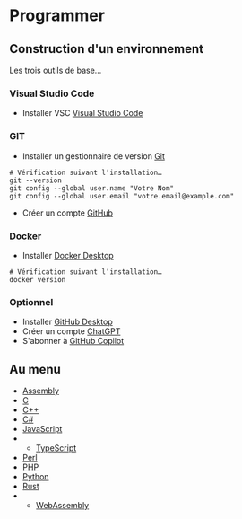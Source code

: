 # Programmer

## Construction d'un environnement
Les trois outils de base...

### Visual Studio Code
- Installer VSC [Visual Studio Code](https://code.visualstudio.com/download)

### GIT
- Installer un gestionnaire de version [Git](https://git-scm.com/download) 
```
# Vérification suivant l’installation…
git --version
git config --global user.name "Votre Nom"
git config --global user.email "votre.email@example.com"
```
- Créer un compte [GitHub](https://github.com/)

### Docker
- Installer [Docker Desktop](https://docs.docker.com/desktop/setup/install/mac-install/)
```
# Vérification suivant l’installation…
docker version
``` 

### Optionnel
  - Installer [GitHub Desktop](https://desktop.github.com/)
  - Créer un compte [ChatGPT](https://chat.openai.com/)
  - S'abonner à [GitHub Copilot](https://github.com/features/copilot/plans)

## Au menu
- [Assembly](/assembly/)
- [C](/c/)
- [C++](/cpp/)
- [C#](/csharp/)
- [JavaScript](/javascript/)
- - [TypeScript](/javascript/typescript/)
- [Perl](/perl/)
- [PHP](/php/)
- [Python](/python/)
- [Rust](/rust/)
- - [WebAssembly](/rust/webassembly/)
